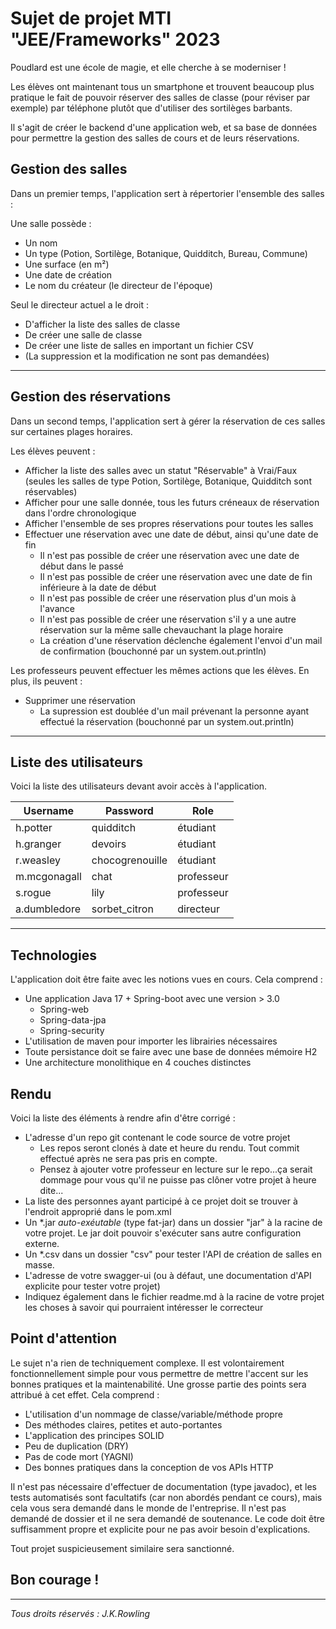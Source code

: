 # Sujet de projet MTI "JEE/Frameworks" 2023

Poudlard est une école de magie, et elle cherche à se moderniser !

Les élèves ont maintenant tous un smartphone et trouvent beaucoup plus pratique le fait de pouvoir réserver des salles de classe (pour réviser par exemple) par téléphone plutôt que d'utiliser des sortilèges barbants.

Il s'agit de créer le backend d'une application web, et sa base de données pour permettre la gestion des salles de cours et de leurs réservations.

## Gestion des salles

Dans un premier temps, l'application sert à répertorier l'ensemble des salles :

Une salle possède :
- Un nom
- Un type (Potion, Sortilège, Botanique, Quidditch, Bureau, Commune)
- Une surface (en m²)
- Une date de création
- Le nom du créateur (le directeur de l'époque)

Seul le directeur actuel a le droit :
- D'afficher la liste des salles de classe
- De créer une salle de classe
- De créer une liste de salles en important un fichier CSV
- (La suppression et la modification ne sont pas demandées)

-------------------

## Gestion des réservations

Dans un second temps, l'application sert à gérer la réservation de ces salles sur certaines plages horaires.

Les élèves peuvent :
- Afficher la liste des salles avec un statut "Réservable" à Vrai/Faux (seules les salles de type Potion, Sortilège, Botanique, Quidditch sont réservables)
- Afficher pour une salle donnée, tous les futurs créneaux de réservation dans l'ordre chronologique
- Afficher l'ensemble de ses propres réservations pour toutes les salles
- Effectuer une réservation avec une date de début, ainsi qu'une date de fin
    - Il n'est pas possible de créer une réservation avec une date de début dans le passé
    - Il n'est pas possible de créer une réservation avec une date de fin inférieure à la date de début
    - Il n'est pas possible de créer une réservation plus d'un mois à l'avance
    - Il n'est pas possible de créer une réservation s'il y a une autre réservation sur la même salle chevauchant la plage horaire
    - La création d'une réservation déclenche également l'envoi d'un mail de confirmation (bouchonné par un system.out.println)

Les professeurs peuvent effectuer les mêmes actions que les élèves. En plus, ils peuvent :

- Supprimer une réservation
  - La supression est doublée d'un mail prévenant la personne ayant effectué la réservation (bouchonné par un system.out.println)

------

## Liste des utilisateurs

Voici la liste des utilisateurs devant avoir accès à l'application.

| Username     | Password        | Role       |
|--------------|-----------------|------------|
| h.potter     | quidditch       | étudiant   |
| h.granger    | devoirs         | étudiant   |
| r.weasley    | chocogrenouille | étudiant   |
| m.mcgonagall | chat            | professeur |
| s.rogue      | lily            | professeur |
| a.dumbledore | sorbet_citron   | directeur  |

------

## Technologies

L'application doit être faite avec les notions vues en cours. Cela comprend :
- Une application Java 17 + Spring-boot avec une version > 3.0
  - Spring-web
  - Spring-data-jpa
  - Spring-security
- L'utilisation de maven pour importer les librairies nécessaires
- Toute persistance doit se faire avec une base de données mémoire H2
- Une architecture monolithique en 4 couches distinctes

## Rendu

Voici la liste des éléments à rendre afin d'être corrigé :
- L'adresse d'un repo git contenant le code source de votre projet
  - Les repos seront clonés à date et heure du rendu. Tout commit effectué après ne sera pas pris en compte.
  - Pensez à ajouter votre professeur en lecture sur le repo...ça serait dommage pour vous qu'il ne puisse pas clôner votre projet à heure dite...
- La liste des personnes ayant participé à ce projet doit se trouver à l'endroit approprié dans le pom.xml
- Un *.jar *auto-exéutable* (type fat-jar) dans un dossier "jar" à la racine de votre projet. Le jar doit pouvoir s'exécuter sans autre configuration externe.
- Un *.csv dans un dossier "csv" pour tester l'API de création de salles en masse.
- L'adresse de votre swagger-ui (ou à défaut, une documentation d'API explicite pour tester votre projet)
- Indiquez également dans le fichier readme.md à la racine de votre projet les choses à savoir qui pourraient intéresser le correcteur

## Point d'attention

Le sujet n'a rien de techniquement complexe. Il est volontairement fonctionnellement simple pour vous permettre de mettre l'accent sur les bonnes pratiques et la maintenabilité. Une grosse partie des points sera attribué à cet effet.
Cela comprend :
- L'utilisation d'un nommage de classe/variable/méthode propre
- Des méthodes claires, petites et auto-portantes
- L'application des principes SOLID
- Peu de duplication (DRY)
- Pas de code mort (YAGNI)
- Des bonnes pratiques dans la conception de vos APIs HTTP

Il n'est pas nécessaire d'effectuer de documentation (type javadoc), et les tests automatisés sont facultatifs (car non abordés pendant ce cours), mais cela vous sera demandé dans le monde de l'entreprise.
Il n'est pas demandé de dossier et il ne sera demandé de soutenance. Le code doit être suffisamment propre et explicite pour ne pas avoir besoin d'explications.

Tout projet suspicieusement similaire sera sanctionné.

## Bon courage !

-----
*Tous droits réservés : J.K.Rowling*
